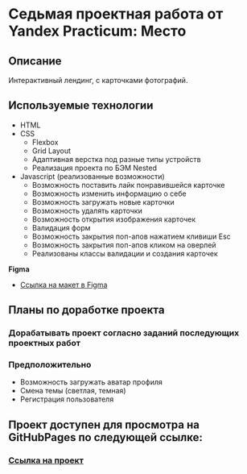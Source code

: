 # Седьмая проектная работа от Yandex Practicum: Место

## Описание
Интерактивный лендинг, с карточками фотографий. 

## Используемые технологии

- HTML
- CSS
    - Flexbox 
    - Grid Layout
    - Адаптивная верстка под разные типы устройств
    - Реализация проекта по БЭМ Nested
- Javascript (реализованные возможности)
    - Возможность поставить лайк понравившейся карточке
    - Возможность изменить информацию о себе
    - Возможность загружать новые карточки
    - Возможность удалять карточки
    - Возможность открытия изображения карточек
    - Валидация форм
    - Возможность закрытия поп-апов нажатием кливиши Esc
    - Возможность закрытия поп-апов кликом на оверлей
    - Реализованы классы валидации и создания карточек

**Figma**

* [Ссылка на макет в Figma](https://www.figma.com/file/2cn9N9jSkmxD84oJik7xL7/JavaScript.-Sprint-4?node-id=0%3A1)

## Планы по доработке проекта 

### Дорабатывать проект согласно заданий последующих проектных работ

### Предположительно
- Возможность загружать аватар профиля
- Смена темы (светлая, темная)
- Регистрация пользователя


## Проект доступен для просмотра на GitHubPages по следующей ссылке: 
### [Ссылка на проект](https://kamwisepk.github.io/Mesto-Yandex/)

